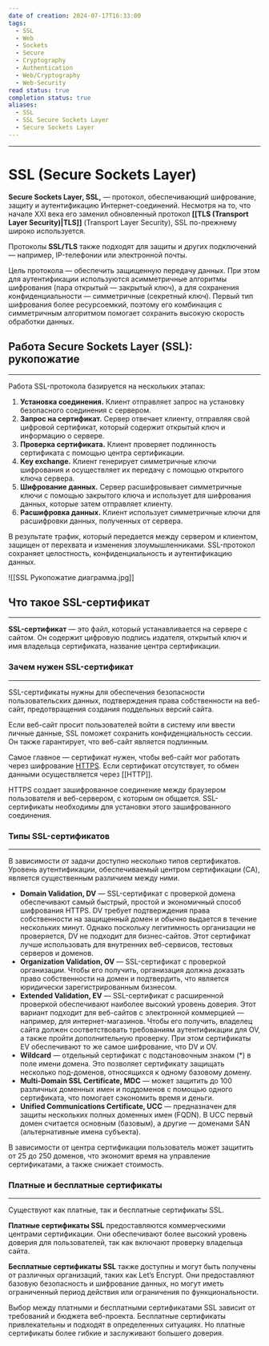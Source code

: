 ```yaml
---
date of creation: 2024-07-17T16:33:00
tags:
  - SSL
  - Web
  - Sockets
  - Secure
  - Cryptography
  - Authentication
  - Web/Cryptography
  - Web-Security
read status: true
completion status: true
aliases:
  - SSL
  - SSL Secure Sockets Layer
  - Secure Sockets Layer
---
```

---
# SSL (Secure Sockets Layer)


**Secure Sockets Layer, SSL,** — протокол, обеспечивающий шифрование, защиту и аутентификацию Интернет-соединений. Несмотря на то, что начале XXI века его заменил обновленный протокол **[[TLS (Transport Layer Security)|TLS]]** (Transport Layer Security), SSL по-прежнему широко используется.

Протоколы **SSL/TLS** также подходят для защиты и других подключений — например, IP-телефонии или электронной почты.

Цель протокола — обеспечить защищенную передачу данных. При этом для аутентификации используются асимметричные алгоритмы шифрования (пара открытый — закрытый ключ), а для сохранения конфиденциальности — симметричные (секретный ключ). Первый тип шифрования более ресурсоемкий, поэтому его комбинация с симметричным алгоритмом помогает сохранить высокую скорость обработки данных.


## Работа Secure Sockets Layer (SSL): рукопожатие
---

Работа SSL-протокола базируется на нескольких этапах:

1. **Установка соединения.** Клиент отправляет запрос на установку безопасного соединения с сервером. 
2. **Запрос на сертификат.** Сервер отвечает клиенту, отправляя свой цифровой сертификат, который содержит открытый ключ и информацию о сервере.
3. **Проверка сертификата.** Клиент проверяет подлинность сертификата с помощью центра сертификации. 
4. **Key exchange.** Клиент генерирует симметричные ключи шифрования и осуществляет их передачу с помощью открытого ключа сервера.
5. **Шифрование данных.** Сервер расшифровывает симметричные ключи с помощью закрытого ключа и использует для шифрования данных, которые затем отправляет клиенту.
6. **Расшифровка данных.** Клиент использует симметричные ключи для расшифровки данных, полученных от сервера.

В результате трафик, который передается между сервером и клиентом, защищен от перехвата и изменения злоумышленниками. SSL-протокол сохраняет целостность, конфиденциальность и аутентификацию данных.

![[SSL Рукопожатие диаграмма.jpg]]

## Что такое SSL-сертификат
---

**SSL-сертификат** — это файл, который устанавливается на сервере с сайтом. Он содержит цифровую подпись издателя, открытый ключ и имя владельца сертификата, название центра сертификации.


### Зачем нужен SSL-сертификат
---

SSL-сертификаты нужны для обеспечения безопасности пользовательских данных, подтверждения права собственности на веб-сайт, предотвращения создания поддельных версий сайта. 

Если веб-сайт просит пользователей войти в систему или ввести личные данные, SSL поможет сохранить конфиденциальность сессии. Он также гарантирует, что веб-сайт является подлинным. 

Самое главное — сертификат нужен, чтобы веб-сайт мог работать через шифрование [HTTPS](https://selectel.ru/blog/http-https/). Если сертификат отсутствует, то обмен данными осуществляется через [[HTTP]].


HTTPS создает зашифрованное соединение между браузером пользователя и веб-сервером, с которым он общается. SSL-сертификаты необходимы для установки этого зашифрованного соединения.


### Типы SSL-сертификатов
___

В зависимости от задачи доступно несколько типов сертификатов. Уровень аутентификации, обеспечиваемый центром сертификации (CA), является существенным различием между ними. 

- **Domain Validation, DV** — SSL-сертификат с проверкой домена обеспечивают самый быстрый, простой и экономичный способ шифрования HTTPS. DV требует подтверждения права собственности на защищенный домен и обычно выдается в течение нескольких минут. Однако поскольку легитимность организации не проверяется, DV не подходит для бизнес-сайтов. Этот сертификат лучше использовать для внутренних веб-сервисов, тестовых серверов и доменов. 
- **Organization Validation, OV** — SSL-сертификат с проверкой организации. Чтобы его получить, организация должна доказать право собственности на домен и подтвердить, что является юридически зарегистрированным бизнесом. 
- **Extended Validation, EV** — SSL-сертификат с расширенной проверкой обеспечивают наиболее высокий уровень доверия. Этот вариант подходит для веб-сайтов с электронной коммерцией — например, для интернет-магазинов. Чтобы его получить, владелец сайта должен соответствовать требованиям аутентификации для OV, а также пройти дополнительную проверку. При этом сертификаты EV обеспечивают то же самое шифрование, что DV и OV. 
- **Wildcard** — отдельный сертификат с подстановочным знаком (*) в поле имени домена. Это позволяет сертификату защищать несколько под-доменов, относящихся к одному базовому домену.
- **Multi-Domain SSL Certificate, MDC** — может защитить до 100 различных доменных имен и поддоменов с помощью одного сертификата, что помогает сэкономить время и деньги. 
- **Unified Communications Certificate, UCC** — предназначен для защиты нескольких полных доменных имен (FQDN). В UCC первый домен считается основным (базовым), а другие — доменами SAN (альтернативные имена субъекта). 

В зависимости от центра сертификации пользователь может защитить от 25 до 250 доменов, что экономит время на управление сертификатами, а также снижает стоимость.


### Платные и бесплатные сертификаты
---

Существуют как платные, так и бесплатные сертификаты SSL.

**Платные сертификаты SSL** предоставляются коммерческими центрами сертификации. Они обеспечивают более высокий уровень доверия для пользователей, так как включают проверку владельца сайта.

**Бесплатные сертификаты SSL** также доступны и могут быть получены от различных организаций, таких как Let’s Encrypt. Они предоставляют базовую безопасность и шифрование данных, но могут иметь ограниченный период действия или ограничения по функциональности.

Выбор между платными и бесплатными сертификатами SSL зависит от требований и бюджета веб-проекта. Бесплатные сертификаты привлекательны и подходят в определенных ситуациях. Но платные сертификаты более гибкие и заслуживают большего доверия.
